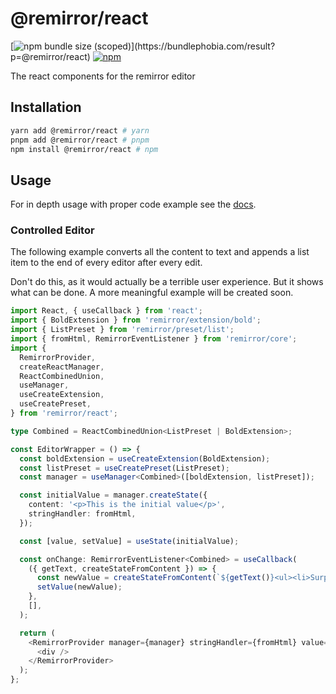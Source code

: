 # @remirror/react

[![npm bundle size (scoped)](https://img.shields.io/bundlephobia/minzip/@remirror/react.svg?)](https://bundlephobia.com/result?p=@remirror/react)
[![npm](https://img.shields.io/npm/dm/@remirror/react.svg?&logo=npm)](https://www.npmjs.com/package/@remirror/react)

The react components for the remirror editor

## Installation

```bash
yarn add @remirror/react # yarn
pnpm add @remirror/react # pnpm
npm install @remirror/react # npm
```

## Usage

For in depth usage with proper code example see the [docs](https://remirror.io).

### Controlled Editor

The following example converts all the content to text and appends a list item to the end of every
editor after every edit.

Don't do this, as it would actually be a terrible user experience. But it shows what can be done. A
more meaningful example will be created soon.

```ts
import React, { useCallback } from 'react';
import { BoldExtension } from 'remirror/extension/bold';
import { ListPreset } from 'remirror/preset/list';
import { fromHtml, RemirrorEventListener } from 'remirror/core';
import {
  RemirrorProvider,
  createReactManager,
  ReactCombinedUnion,
  useManager,
  useCreateExtension,
  useCreatePreset,
} from 'remirror/react';

type Combined = ReactCombinedUnion<ListPreset | BoldExtension>;

const EditorWrapper = () => {
  const boldExtension = useCreateExtension(BoldExtension);
  const listPreset = useCreatePreset(ListPreset);
  const manager = useManager<Combined>([boldExtension, listPreset]);

  const initialValue = manager.createState({
    content: '<p>This is the initial value</p>',
    stringHandler: fromHtml,
  });

  const [value, setValue] = useState(initialValue);

  const onChange: RemirrorEventListener<Combined> = useCallback(
    ({ getText, createStateFromContent }) => {
      const newValue = createStateFromContent(`${getText()}<ul><li>Surprise!!!</li></ul>`);
      setValue(newValue);
    },
    [],
  );

  return (
    <RemirrorProvider manager={manager} stringHandler={fromHtml} value={value} onChange={onChange}>
      <div />
    </RemirrorProvider>
  );
};
```
